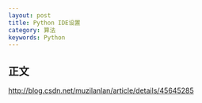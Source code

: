 ```yaml
---
layout: post
title: Python IDE设置
category: 算法
keywords: Python
---
```


## 正文 

http://blog.csdn.net/muzilanlan/article/details/45645285